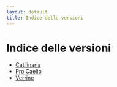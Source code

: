 ```yaml
---
layout: default
title: Indice delle versioni
---
```


# Indice delle versioni

* [Catilinaria]({{site.baseurl}}/humanae/catilinaria.html)
* [Pro Caelio]({{site.baseurl}}/humanae/procaelio.html)
* [Verrine]({{site.baseurl}}/humanae/verrine.html)
